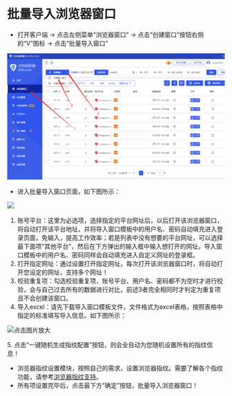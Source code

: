 # 批量导入浏览器窗口



* 打开客户端 -> 点击左侧菜单“浏览器窗口” -> 点击“创建窗口”按钮右侧的“V”图标 -> 点击“批量导入窗口”

![](<../../.gitbook/assets/1 (37).png>)

* 进入批量导入窗口页面，如下图所示：

![](../../.gitbook/assets/企业微信截图\_16717670151526.png)

1. 账号平台：这里为必选项，选择指定的平台网址后，以后打开该浏览器窗口，将自动打开该平台地址，并将导入窗口模板中的用户名、密码自动填充进入登录页面，免输入，提高工作效率；若是列表中没有想要的平台网址，可以选择最下面项“其他平台”，然后在下方弹出的输入框中输入想打开的网址，导入窗口模板中的用户名、密码同样会自动填充进入自定义网址的登录框。
2. 打开指定网址：通过设置打开指定网址，每次打开该浏览器窗口时，将自动打开您设定的网址，支持多个网址！
3. 校验重复项：勾选校验重复项，账号平台、用户名、密码都不为空时才进行校验，会与自己过去所有的数据进行对比，前述3者完全相同时才判定为重复项且不会创建该窗口。
4. 导入excel：请先下载导入窗口模板文件，文件格式为excel表格，按照表格中指定的标准填写导入信息。如下图所示：

![点击图片放大](../../.gitbook/assets/企业微信截图\_16717667041181.png)

&#x20; 5\. 点击“一键随机生成指纹配置”按钮，则会全自动为您随机设置所有的指纹信息！

* 浏览器指纹设置模块，按照自己的需求，设置浏览器指纹。需要了解各个指纹功能，请参考[浏览器指纹支持](../../fingerprint/)。
* 所有项设置完毕后，点击最下方“确定”按钮，批量导入浏览器窗口！
